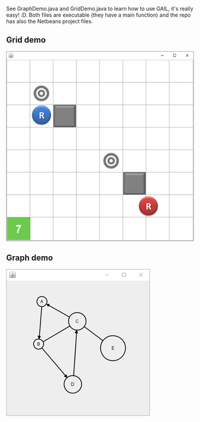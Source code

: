 See GraphDemo.java and GridDemo.java to learn how to use GAIL, it's really easy! :D. Both files are executable (they have a main function) and the repo has also the Netbeans project files.

## Grid demo

![Grid demo](/gridDemo.png?raw=true)

## Graph demo

![Graph demo](/graphDemo.png?raw=true)
